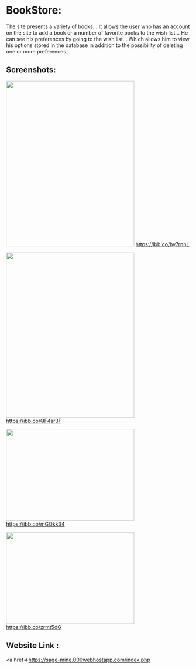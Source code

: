 # BookStore:
The site presents a variety of books... It allows the user who has an account on the site to add a book or a number of favorite books to the wish list... He can see his preferences by going to the wish list... Which allows him to view his options stored in the database in addition to the possibility of deleting one or more preferences.
## Screenshots:
<p>
  <kbd><img src="HOME.png" width="350" height="450"/></kbd>
  <a href=>https://ibb.co/hy7rnnL</a></p>

<p>
  <kbd><img src="SIGNIN.png" width="350" height="450"/></kbd>
  <a href=>https://ibb.co/QF4sr3F</a></p>

<p>
  <kbd><img src="SIGNUP.png" width="350" height="250"/></kbd>
  <a href=>https://ibb.co/mGQkk34</a></p>

<p>
  <kbd><img src="ENDOFPAGE.png" width="350" height="250"/></kbd>
  <a href=>https://ibb.co/zrmt5dG</a></p>

## Website Link :
<a href=>https://sage-mine.000webhostapp.com/index.php</a>
